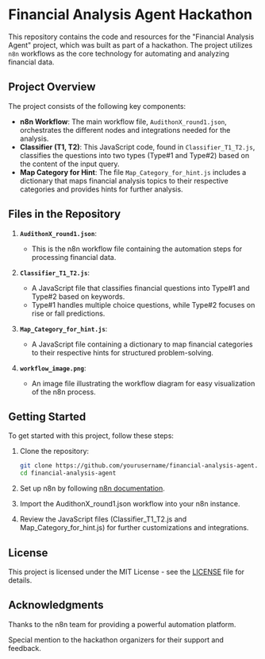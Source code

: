 # Financial Analysis Agent Hackathon

This repository contains the code and resources for the "Financial Analysis Agent" project, which was built as part of a hackathon. The project utilizes `n8n` workflows as the core technology for automating and analyzing financial data.

## Project Overview

The project consists of the following key components:

- **n8n Workflow**: The main workflow file, `AudithonX_round1.json`, orchestrates the different nodes and integrations needed for the analysis.
- **Classifier (T1, T2)**: This JavaScript code, found in `Classifier_T1_T2.js`, classifies the questions into two types (Type#1 and Type#2) based on the content of the input query.
- **Map Category for Hint**: The file `Map_Category_for_hint.js` includes a dictionary that maps financial analysis topics to their respective categories and provides hints for further analysis.

## Files in the Repository

1. **`AudithonX_round1.json`**:
   - This is the n8n workflow file containing the automation steps for processing financial data.
2. **`Classifier_T1_T2.js`**:
   - A JavaScript file that classifies financial questions into Type#1 and Type#2 based on keywords.
   - Type#1 handles multiple choice questions, while Type#2 focuses on rise or fall predictions.
3. **`Map_Category_for_hint.js`**:

   - A JavaScript file containing a dictionary to map financial categories to their respective hints for structured problem-solving.

4. **`workflow_image.png`**:
   - An image file illustrating the workflow diagram for easy visualization of the n8n process.

## Getting Started

To get started with this project, follow these steps:

1. Clone the repository:

   ```bash
   git clone https://github.com/yourusername/financial-analysis-agent.git
   cd financial-analysis-agent

   ```

2. Set up n8n by following [n8n documentation](https://n8n.io/docs/).

3. Import the AudithonX_round1.json workflow into your n8n instance.

4. Review the JavaScript files (Classifier_T1_T2.js and Map_Category_for_hint.js) for further customizations and integrations.

## License

This project is licensed under the MIT License - see the [LICENSE](LICENSE) file for details.

## Acknowledgments

Thanks to the n8n team for providing a powerful automation platform.

Special mention to the hackathon organizers for their support and feedback.
